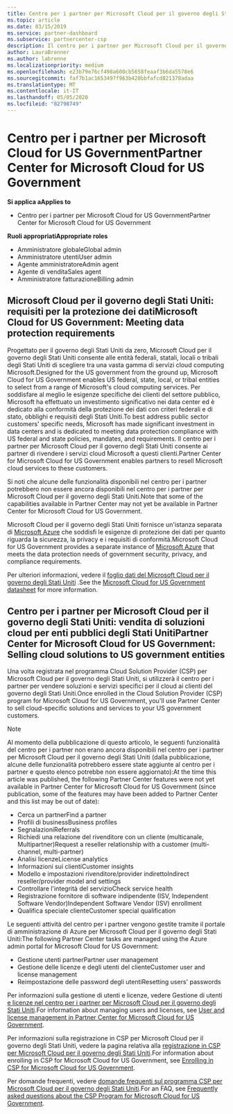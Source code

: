 ```yaml
---
title: Centro per i partner per Microsoft Cloud per il governo degli Stati Uniti | Centro per i partner per Microsoft Cloud per il governo degli Stati Uniti
ms.topic: article
ms.date: 03/15/2019
ms.service: partner-dashboard
ms.subservice: partnercenter-csp
description: Il centro per i partner per Microsoft Cloud per il governo degli Stati Uniti è il portale aziendale per i partner Microsoft che desiderano offrire soluzioni cloud Microsoft ai clienti che lavorano con agenzie governative all'interno del Stati Uniti.
author: LauraBrenner
ms.author: labrenne
ms.localizationpriority: medium
ms.openlocfilehash: e23b79e76cf498a600cb5658feaaf3b6da5578e6
ms.sourcegitcommit: faf7b1ac1653497f963b428bbfafcd821378adaa
ms.translationtype: MT
ms.contentlocale: it-IT
ms.lasthandoff: 05/05/2020
ms.locfileid: "82798749"
---
```

# <a name="partner-center-for-microsoft-cloud-for-us-government"></a><span data-ttu-id="4eabf-103">Centro per i partner per Microsoft Cloud for US Government</span><span class="sxs-lookup"><span data-stu-id="4eabf-103">Partner Center for Microsoft Cloud for US Government</span></span>

<span data-ttu-id="4eabf-104">**Si applica a**</span><span class="sxs-lookup"><span data-stu-id="4eabf-104">**Applies to**</span></span>

-  <span data-ttu-id="4eabf-105">Centro per i partner per Microsoft Cloud for US Government</span><span class="sxs-lookup"><span data-stu-id="4eabf-105">Partner Center for Microsoft Cloud for US Government</span></span>

<span data-ttu-id="4eabf-106">**Ruoli appropriati**</span><span class="sxs-lookup"><span data-stu-id="4eabf-106">**Appropriate roles**</span></span>
-   <span data-ttu-id="4eabf-107">Amministratore globale</span><span class="sxs-lookup"><span data-stu-id="4eabf-107">Global admin</span></span>
-   <span data-ttu-id="4eabf-108">Amministratore utenti</span><span class="sxs-lookup"><span data-stu-id="4eabf-108">User admin</span></span>
-   <span data-ttu-id="4eabf-109">Agente amministratore</span><span class="sxs-lookup"><span data-stu-id="4eabf-109">Admin agent</span></span>
-   <span data-ttu-id="4eabf-110">Agente di vendita</span><span class="sxs-lookup"><span data-stu-id="4eabf-110">Sales agent</span></span>
-   <span data-ttu-id="4eabf-111">Amministratore fatturazione</span><span class="sxs-lookup"><span data-stu-id="4eabf-111">Billing admin</span></span>

## <a name="microsoft-cloud-for-us-government-meeting-data-protection-requirements"></a><span data-ttu-id="4eabf-112">Microsoft Cloud per il governo degli Stati Uniti: requisiti per la protezione dei dati</span><span class="sxs-lookup"><span data-stu-id="4eabf-112">Microsoft Cloud for US Government: Meeting data protection requirements</span></span> 

<span data-ttu-id="4eabf-113">Progettato per il governo degli Stati Uniti da zero, Microsoft Cloud per il governo degli Stati Uniti consente alle entità federali, statali, locali o tribali degli Stati Uniti di scegliere tra una vasta gamma di servizi cloud computing Microsoft.</span><span class="sxs-lookup"><span data-stu-id="4eabf-113">Designed for the US government from the ground up, Microsoft Cloud for US Government enables US federal, state, local, or tribal entities to select from a range of Microsoft's cloud computing services.</span></span> <span data-ttu-id="4eabf-114">Per soddisfare al meglio le esigenze specifiche dei clienti del settore pubblico, Microsoft ha effettuato un investimento significativo nei data center ed è dedicato alla conformità della protezione dei dati con criteri federali e di stato, obblighi e requisiti degli Stati Uniti.</span><span class="sxs-lookup"><span data-stu-id="4eabf-114">To best address public sector customers' specific needs, Microsoft has made significant investment in data centers and is dedicated to meeting data protection compliance with US federal and state policies, mandates, and requirements.</span></span> <span data-ttu-id="4eabf-115">Il centro per i partner per Microsoft Cloud per il governo degli Stati Uniti consente ai partner di rivendere i servizi cloud Microsoft a questi clienti.</span><span class="sxs-lookup"><span data-stu-id="4eabf-115">Partner Center for Microsoft Cloud for US Government enables partners to resell Microsoft cloud services to these customers.</span></span>

<span data-ttu-id="4eabf-116">Si noti che alcune delle funzionalità disponibili nel centro per i partner potrebbero non essere ancora disponibili nel centro per i partner per Microsoft Cloud per il governo degli Stati Uniti.</span><span class="sxs-lookup"><span data-stu-id="4eabf-116">Note that some of the capabilities available in Partner Center may not yet be available in Partner Center for Microsoft Cloud for US Government.</span></span>

<span data-ttu-id="4eabf-117">Microsoft Cloud per il governo degli Stati Uniti fornisce un'istanza separata di [Microsoft Azure](https://azure.microsoft.com/overview/clouds/government/) che soddisfi le esigenze di protezione dei dati per quanto riguarda la sicurezza, la privacy e i requisiti di conformità.</span><span class="sxs-lookup"><span data-stu-id="4eabf-117">Microsoft Cloud for US Government provides a separate instance of [Microsoft Azure](https://azure.microsoft.com/overview/clouds/government/) that meets the data protection needs of government security, privacy, and compliance requirements.</span></span> 

<span data-ttu-id="4eabf-118">Per ulteriori informazioni, vedere il [foglio dati del Microsoft Cloud per il governo degli Stati Uniti](https://download.microsoft.com/download/C/9/C/C9CA3002-DFC4-4ADA-841F-DF42AEC042FB/Microsoft_Azure_Government_Datasheet_EN_US.PDF) .</span><span class="sxs-lookup"><span data-stu-id="4eabf-118">See the [Microsoft Cloud for US Government datasheet](https://download.microsoft.com/download/C/9/C/C9CA3002-DFC4-4ADA-841F-DF42AEC042FB/Microsoft_Azure_Government_Datasheet_EN_US.PDF) for more information.</span></span>

## <a name="partner-center-for-microsoft-cloud-for-us-government-selling-cloud-solutions-to-us-government-entities"></a><span data-ttu-id="4eabf-119">Centro per i partner per Microsoft Cloud per il governo degli Stati Uniti: vendita di soluzioni cloud per enti pubblici degli Stati Uniti</span><span class="sxs-lookup"><span data-stu-id="4eabf-119">Partner Center for Microsoft Cloud for US Government: Selling cloud solutions to US government entities</span></span>

<span data-ttu-id="4eabf-120">Una volta registrata nel programma Cloud Solution Provider (CSP) per Microsoft Cloud per il governo degli Stati Uniti, si utilizzerà il centro per i partner per vendere soluzioni e servizi specifici per il cloud ai clienti del governo degli Stati Uniti.</span><span class="sxs-lookup"><span data-stu-id="4eabf-120">Once enrolled in the Cloud Solution Provider (CSP) program for Microsoft Cloud for US Government, you'll use Partner Center to sell cloud-specific solutions and services to your US government customers.</span></span> 

> [!NOTE]  
> <span data-ttu-id="4eabf-121">Al momento della pubblicazione di questo articolo, le seguenti funzionalità del centro per i partner non erano ancora disponibili nel centro per i partner per Microsoft Cloud per il governo degli Stati Uniti (dalla pubblicazione, alcune delle funzionalità potrebbero essere state aggiunte al centro per i partner e questo elenco potrebbe non essere aggiornato):</span><span class="sxs-lookup"><span data-stu-id="4eabf-121">At the time this article was published, the following Partner Center features were not yet available in Partner Center for Microsoft Cloud for US Government (since publication, some of the features may have been added to Partner Center and this list may be out of date):</span></span>

- <span data-ttu-id="4eabf-122">Cerca un partner</span><span class="sxs-lookup"><span data-stu-id="4eabf-122">Find a partner</span></span>
- <span data-ttu-id="4eabf-123">Profili di business</span><span class="sxs-lookup"><span data-stu-id="4eabf-123">Business profiles</span></span>
- <span data-ttu-id="4eabf-124">Segnalazioni</span><span class="sxs-lookup"><span data-stu-id="4eabf-124">Referrals</span></span>
- <span data-ttu-id="4eabf-125">Richiedi una relazione del rivenditore con un cliente (multicanale, Multipartner)</span><span class="sxs-lookup"><span data-stu-id="4eabf-125">Request a reseller relationship with a customer (multi-channel, multi-partner)</span></span>
- <span data-ttu-id="4eabf-126">Analisi licenze</span><span class="sxs-lookup"><span data-stu-id="4eabf-126">License analytics</span></span>
- <span data-ttu-id="4eabf-127">Informazioni sui clienti</span><span class="sxs-lookup"><span data-stu-id="4eabf-127">Customer insights</span></span>
- <span data-ttu-id="4eabf-128">Modello e impostazioni rivenditore/provider indiretto</span><span class="sxs-lookup"><span data-stu-id="4eabf-128">Indirect reseller/provider model and settings</span></span>
- <span data-ttu-id="4eabf-129">Controllare l'integrità del servizio</span><span class="sxs-lookup"><span data-stu-id="4eabf-129">Check service health</span></span>
- <span data-ttu-id="4eabf-130">Registrazione fornitore di software indipendente (ISV, Independent Software Vendor)</span><span class="sxs-lookup"><span data-stu-id="4eabf-130">Independent Software Vendor (ISV) enrollment</span></span>
- <span data-ttu-id="4eabf-131">Qualifica speciale cliente</span><span class="sxs-lookup"><span data-stu-id="4eabf-131">Customer special qualification</span></span>

<span data-ttu-id="4eabf-132">Le seguenti attività del centro per i partner vengono gestite tramite il portale di amministrazione di Azure per Microsoft Cloud per il governo degli Stati Uniti:</span><span class="sxs-lookup"><span data-stu-id="4eabf-132">The following Partner Center tasks are managed using the Azure admin portal for Microsoft Cloud for US Government:</span></span> 

-   <span data-ttu-id="4eabf-133">Gestione utenti partner</span><span class="sxs-lookup"><span data-stu-id="4eabf-133">Partner user management</span></span>
-   <span data-ttu-id="4eabf-134">Gestione delle licenze e degli utenti del cliente</span><span class="sxs-lookup"><span data-stu-id="4eabf-134">Customer user and license management</span></span>
-   <span data-ttu-id="4eabf-135">Reimpostazione delle password degli utenti</span><span class="sxs-lookup"><span data-stu-id="4eabf-135">Resetting users' passwords</span></span>

<span data-ttu-id="4eabf-136">Per informazioni sulla gestione di utenti e licenze, vedere Gestione di utenti [e licenze nel centro per i partner per Microsoft Cloud per il governo degli Stati Uniti](user-management-in-partner-center-for-microsoft-us-govt-cloud.md).</span><span class="sxs-lookup"><span data-stu-id="4eabf-136">For information about managing users and licenses, see [User and license management in Partner Center for Microsoft Cloud for US Government](user-management-in-partner-center-for-microsoft-us-govt-cloud.md).</span></span>

<span data-ttu-id="4eabf-137">Per informazioni sulla registrazione in CSP per Microsoft Cloud per il governo degli Stati Uniti, vedere la pagina relativa alla [registrazione in CSP per Microsoft Cloud per il governo degli Stati Uniti](enroll-in-csp-for-microsoft-us-govt-cloud.md).</span><span class="sxs-lookup"><span data-stu-id="4eabf-137">For information about enrolling in CSP for Microsoft Cloud for US Government, see [Enrolling in CSP for Microsoft Cloud for US Government](enroll-in-csp-for-microsoft-us-govt-cloud.md).</span></span>

<span data-ttu-id="4eabf-138">Per domande frequenti, vedere [domande frequenti sul programma CSP per Microsoft Cloud per il governo degli Stati Uniti](faq-for-us-govt-cloud.md).</span><span class="sxs-lookup"><span data-stu-id="4eabf-138">For an FAQ, see [Frequently asked questions about the CSP Program for Microsoft Cloud for US Government](faq-for-us-govt-cloud.md).</span></span>

